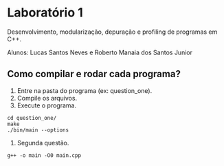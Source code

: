 # Laboratório 1

Desenvolvimento, modularização, depuração e profiling de programas em C++.

Alunos: Lucas Santos Neves e Roberto Manaia dos Santos Junior

## Como compilar e rodar cada programa?

1. Entre na pasta do programa (ex: question_one).
2. Compile os arquivos.
3. Execute o programa.

```console
cd question_one/
make
./bin/main --options
```

1. Segunda questão.

```console
g++ -o main -O0 main.cpp
```
